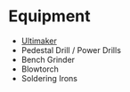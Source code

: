 Equipment
=========

-   [Ultimaker]
-   Pedestal Drill / Power Drills
-   Bench Grinder
-   Blowtorch
-   Soldering Irons


  [Ultimaker]: Ultimaker.md
